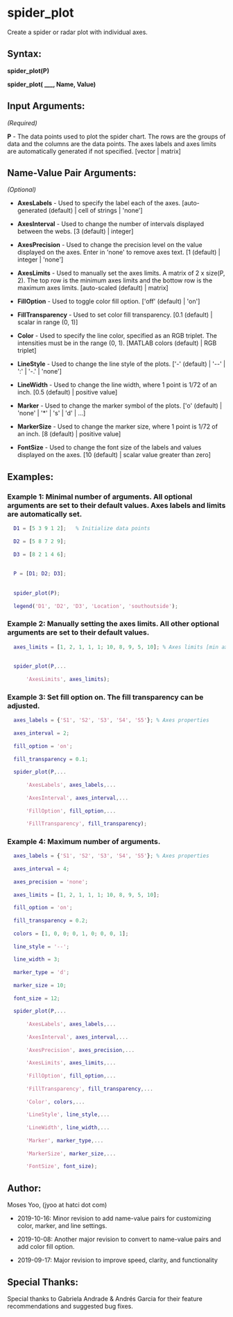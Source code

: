 # spider_plot
Create a spider or radar plot with individual axes.

## Syntax:
  **spider_plot(P)**
  

  **spider_plot( ___, Name, Value)**

## Input Arguments:
  *(Required)*
  
  **P**                - The data points used to plot the spider chart. The
                     rows are the groups of data and the columns are the
                     data points. The axes labels and axes limits are
                     automatically generated if not specified.
                     [vector | matrix]

## Name-Value Pair Arguments:
  *(Optional)*
  
  - **AxesLabels**       - Used to specify the label each of the axes.
                     [auto-generated (default) | cell of strings | 'none']

  - **AxesInterval**     - Used to change the number of intervals displayed
                     between the webs.
                     [3 (default) | integer]

  - **AxesPrecision**    - Used to change the precision level on the value
                     displayed on the axes. Enter in 'none' to remove
                     axes text.
                     [1 (default) | integer | 'none']

  - **AxesLimits**       - Used to manually set the axes limits. A matrix of
                     2 x size(P, 2). The top row is the minimum axes
                     limits and the bottow row is the maximum axes limits.
                     [auto-scaled (default) | matrix]

  - **FillOption**       - Used to toggle color fill option.
                     ['off' (default) | 'on']

  - **FillTransparency** - Used to set color fill transparency.
                     [0.1 (default) | scalar in range (0, 1)]
                     
  - **Color**            - Used to specify the line color, specified as an RGB
                     triplet. The intensities must be in the range (0, 1).
                     [MATLAB colors (default) | RGB triplet]

  - **LineStyle**        - Used to change the line style of the plots.
                     ['-' (default) | '--' | ':' | '-.' | 'none']

  - **LineWidth**        - Used to change the line width, where 1 point is 
                     1/72 of an inch.
                     [0.5 (default) | positive value]

  - **Marker**           - Used to change the marker symbol of the plots.
                     ['o' (default) | 'none' | '*' | 's' | 'd' | ...]

  - **MarkerSize**       - Used to change the marker size, where 1 point is
                     1/72 of an inch.
                     [8 (default) | positive value]
                     
  - **FontSize**         - Used to change the font size of the labels and
                     values displayed on the axes.
                     [10 (default) | scalar value greater than zero]

## Examples:
  ### Example 1: Minimal number of arguments. All optional arguments are set to their default values. Axes labels and limits are automatically set.
```matlab
  D1 = [5 3 9 1 2];   % Initialize data points
  
  D2 = [5 8 7 2 9];
  
  D3 = [8 2 1 4 6];
  
  
  P = [D1; D2; D3];
  
  
  spider_plot(P);
  
  legend('D1', 'D2', 'D3', 'Location', 'southoutside');
```

  ### Example 2: Manually setting the axes limits. All other optional arguments are set to their default values.
```matlab
  axes_limits = [1, 2, 1, 1, 1; 10, 8, 9, 5, 10]; % Axes limits [min axes limits; max axes limits]
  
  
  spider_plot(P,...
  
      'AxesLimits', axes_limits);
```

  ### Example 3: Set fill option on. The fill transparency can be adjusted.
```matlab
  axes_labels = {'S1', 'S2', 'S3', 'S4', 'S5'}; % Axes properties
  
  axes_interval = 2;
  
  fill_option = 'on';
  
  fill_transparency = 0.1;
  
  spider_plot(P,...
  
      'AxesLabels', axes_labels,...
      
      'AxesInterval', axes_interval,...
      
      'FillOption', fill_option,...
      
      'FillTransparency', fill_transparency);
```

  ### Example 4: Maximum number of arguments.
```matlab
  axes_labels = {'S1', 'S2', 'S3', 'S4', 'S5'}; % Axes properties
  
  axes_interval = 4;
  
  axes_precision = 'none';
  
  axes_limits = [1, 2, 1, 1, 1; 10, 8, 9, 5, 10];
  
  fill_option = 'on';
  
  fill_transparency = 0.2;
  
  colors = [1, 0, 0; 0, 1, 0; 0, 0, 1];
  
  line_style = '--';
  
  line_width = 3;
  
  marker_type = 'd';
  
  marker_size = 10;
  
  font_size = 12;
  
  spider_plot(P,...
  
      'AxesLabels', axes_labels,...
      
      'AxesInterval', axes_interval,...
      
      'AxesPrecision', axes_precision,...
      
      'AxesLimits', axes_limits,...
      
      'FillOption', fill_option,...
      
      'FillTransparency', fill_transparency,...
      
      'Color', colors,...
      
      'LineStyle', line_style,...
      
      'LineWidth', line_width,...
      
      'Marker', marker_type,...
      
      'MarkerSize', marker_size,...
      
      'FontSize', font_size);
```

## Author:
  Moses Yoo, (jyoo at hatci dot com)
  
  - 2019-10-16: Minor revision to add name-value pairs for customizing color, marker, and line settings.
  
  - 2019-10-08: Another major revision to convert to name-value pairs and add color fill option.
  
  - 2019-09-17: Major revision to improve speed, clarity, and functionality

## Special Thanks:
  Special thanks to Gabriela Andrade & Andrés Garcia for their feature recommendations and suggested bug fixes.
